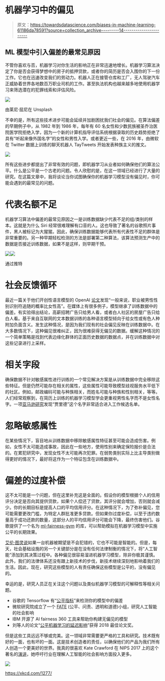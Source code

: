 # 机器学习中的偏见

> 原文：<https://towardsdatascience.com/biases-in-machine-learning-61186da78591?source=collection_archive---------14----------------------->

## ML 模型中引入偏差的最常见原因

不管你喜欢与否，机器学习对你生活的影响正在非常迅速地增长。机器学习算法决定了你是否会获得梦想中的房子的抵押贷款，或者你的简历是否会入围你的下一份工作。它也在迅速改变我们的劳动力。机器人正在接管仓库和工厂，无人驾驶汽车正威胁着世界各地数百万职业司机的工作。甚至执法机构也越来越多地使用机器学习来筛选潜在的犯罪线索和评估风险。

![](img/6c12a7d0749fa91205e2331d9dd482ba.png)

由莱尼·屈尼在 Unsplash

不幸的是，所有这些技术进步可能会延续并加剧困扰我们社会的偏见。在算法偏差的早期例子中，从 1982 年到 1986 年，每年有 60 名女性和少数民族被圣乔治医院医学院拒绝入学，因为一个新的计算机指导评估系统根据录取的历史趋势拒绝了具有“听起来像外国名字”的女性和男性入学。或者更近一些，在 2016 年，由微软在 Twitter 数据上训练的聊天机器人 TayTweets 开始发表种族主义的推文。

![](img/f047a38b0e40c688525d647d34ad2031.png)

所有这些进步都提出了非常有效的问题，即机器学习从业者如何确保他们的算法公平。什么是公平是一个古老的问题。令人欣慰的是，在这一领域已经进行了大量的研究。在这篇文章中，我将谈论当你试图确保你的机器学习模型没有偏见时，你可能会遇到的最常见的问题。

# 代表名额不足

机器学习算法中偏差的最常见原因之一是训练数据缺少代表不足的组/类别的样本。这就是为什么 Siri 经常很难理解有口音的人。这也导致了著名的谷歌照片事件，黑人被标记为大猩猩。因此，确保训练数据能够代表所有代表性不足的群体是非常重要的。另一种早期轻松检测的方法是部署第二种算法，该算法预测生产中的数据是否接近训练数据，如果不是这样，则早期干预。

![](img/3464892614e0c0b135e5493a81f4fc50.png)![](img/1c94d1dfbf26798f0bf2945be420413d.png)

通过推特

# 社会反馈循环

最近一篇关于他们开创性语言模型的 OpenAI [论文](https://cdn.openai.com/better-language-models/language_models_are_unsupervised_multitask_learners.pdf)发现“一般来说，职业被男性性别识别符追随的概率比女性高”。在媒体上有很多例子，模型继承了训练数据中的偏差。有实验得出结论，高薪招聘广告只给男人看，或者白人社区的房屋广告只给白人看。基于来自互联网的文本数据训练的各种语言模型倾向于给女性或有色人种附加负面含义。发生这种情况，是因为我们现有的社会偏见反映在训练数据中。在大多数情况下，这种偏见很难纠正，因为很难获得无偏见的数据。缓解这种情况的一个简单策略是找到代表边缘化群体的正面历史数据的数据点，并在训练数据中对这些记录进行上采样。

# 相关字段

确保数据不针对敏感属性进行训练的一个常见解决方案是从训练数据中完全移除这些特征。但是仍然可能存在相关的属性，这些属性可能导致模型歧视服务水平低下的社区。例如，邮政编码可能与种族相关，而姓名可能与种族和性别相关，等等。人们经常观察到，在简历上训练的机器学习模型学会更重视男性名字而不是女性名字。一项[亚马逊研究](https://qz.com/1427621/companies-are-on-the-hook-if-their-hiring-algorithms-are-biased/)发现“贾里德”这个名字非常适合进入工作候选名单。

# 忽略敏感属性

在某些情况下，盲目地从训练数据中移除敏感属性特征甚至可能会造成伤害。例如，女性不太可能造成事故，因此在一些地方，使用性别来确定保险报价是合法的。在累犯研究中，发现女性不太可能再次犯罪。在弱势类别实际上比主导类别做得更好的情况下，最好将这作为一个特征包含在训练数据中。

# 偏差的过度补偿

这不太可能是一个问题，但在这里补充这是全面的。假设你的模型根据个人的信用评分决定是否向其提供贷款，如果个人偿还了贷款，其评分就会增加，否则就会减少。你的长期目标是提高人口的平均信用评分。在这种情况下，为了弥补偏见，您可能需要更改门槛，为特定人群批准更多贷款。但如果你过度补偿，以至于违约数量高于成功还款的数量，这部分人的平均信用评分可能会下降，最终伤害他们。谷歌提供了一个名为 [ml-fairness-gym](https://github.com/google/ml-fairness-gym) 的库，可以帮助模拟在机器学习模型中实施公平的长期效果。

[艾伦·图灵说](https://www.amazon.com/Mechanical-Intelligence-Collected-Works-Turing/dp/0444880585)如果一台机器被期望是不会犯错的，它也不可能是智能的。但是，每天，社会基础设施的另一个关键部分是在没有任何法律制衡的情况下，将“人工智能”添加到其决策过程中。各种偏见很容易溜进机器学习模型，除非你极其谨慎。此外，我们的法律体系还没有跟上新技术的步伐，新技术继续深刻地影响着我们的生活。因此，现在，研究这些模型的人有责任确保这些模型是公平的，没有偏见的。

幸运的是，研究人员正在关注这个问题以及类似机器学习模型的可解释性等相关问题。

*   谷歌的 Tensorflow 有“[公平指标](https://www.tensorflow.org/tfx/guide/fairness_indicators)”来检测你的模型中的偏差
*   微软研究院成立了一个 [FATE](https://www.microsoft.com/en-us/research/theme/fate/) (公平、问责、透明和道德)小组，研究人工智能的社会影响
*   IBM 开源了 AI fairness 360 工具来帮助你构建无偏见的模型
*   刘等人的论文“[公平机器学习的延迟影响](https://arxiv.org/abs/1803.04383)”获得 2018 最佳论文奖。

但是这些工具远远不够或完美。这一领域非常需要更严格的工具和研究。技术既有好的一面，也有坏的一面。这是技术创造者的责任，以确保他们的产品为我们所有人创造一个更美好的世界。我真的很喜欢 Kate Crawford 在 NIPS 2017 上的这个著名的[演讲](https://www.youtube.com/watch?v=fMym_BKWQzk)，她呼吁行业在理解人工智能的社会影响方面投入更多。

![](img/f760d4e9e590df2c8410c3cfb9cbc8b6.png)

https://xkcd.com/1277/